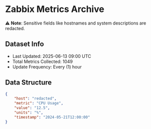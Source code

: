 # Zabbix Metrics Archive

⚠️ **Note**: Sensitive fields like hostnames and system descriptions are redacted.

## Dataset Info
- Last Updated: 2025-06-13 09:00 UTC
- Total Metrics Collected: 1049
- Update Frequency: Every (1) hour

## Data Structure
```json
{
    "host": "redacted",
    "metric": "CPU Usage",
    "value": "12.5",
    "units": "%",
    "timestamp": "2024-05-21T12:00:00"
}
```
